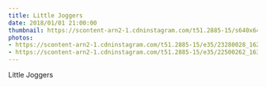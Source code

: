 ```yaml
---
title: Little Joggers
date: 2018/01/01 21:00:00
thumbnail: https://scontent-arn2-1.cdninstagram.com/t51.2885-15/s640x640/sh0.08/e35/23280028_1625017660910534_6188635646869897216_n.jpg
photos:
- https://scontent-arn2-1.cdninstagram.com/t51.2885-15/e35/23280028_1625017660910534_6188635646869897216_n.jpg
- https://scontent-arn2-1.cdninstagram.com/t51.2885-15/e35/22500262_1637399919644175_7965848841431810048_n.jpg
---
```


Little Joggers

